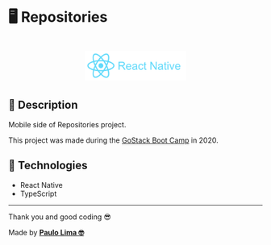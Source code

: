 # 🖥️ Repositories

<h1 align="center">
  <img alt="Node.js" src=".github/logo.png" width="200px" />
</h1>

## 🔎️ Description
Mobile side of Repositories project.

This project was made during the <a href="https://rocketseat.com.br/gostack">GoStack Boot Camp</a> in 2020.

## 🚀️ Technologies

- React Native
- TypeScript
 
---

Thank you and good coding 😎️

Made by **<a href="https://paulophlp.github.io/portfolio/" target="__blank">Paulo Lima 🤓️</a>**
